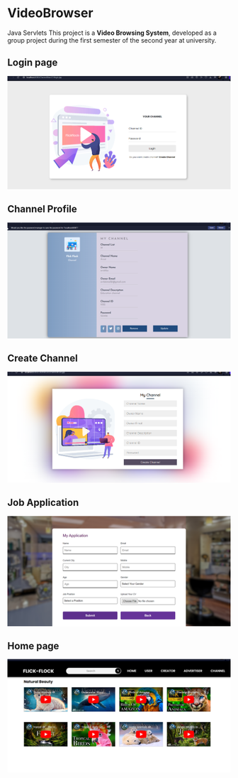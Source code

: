 # VideoBrowser
Java Servlets
This project is a **Video Browsing System**, developed as a group project during the first semester of the second year at university.  

## Login page
![image alert](https://github.com/AvishkaRodrigooo/VideoBrowser/blob/main/LoginPage.png)

## Channel Profile
![image alert](https://github.com/AvishkaRodrigooo/VideoBrowser/blob/main/ChannelProfile.png)

## Create Channel
![image alert](https://github.com/AvishkaRodrigooo/VideoBrowser/blob/main/CreateChannel.png)

## Job Application
![image alert](https://github.com/AvishkaRodrigooo/Salon-Management-System/blob/master/JobApplication.png)

## Home page
![image alert](https://github.com/AvishkaRodrigooo/VideoBrowser/blob/main/Home.png)




